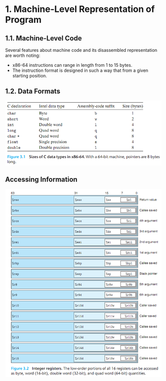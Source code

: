 # 1. Machine-Level Representation of Program

## 1.1. Machine-Level Code

Several features about machine code and its disassembled representation are worth noting:

- x86-64 instructions can range in length from 1 to 15 bytes.
- The instruction format is designed in such a way that from a given starting position.

## 1.2. Data Formats

![data_types_in_x86-64.png](./images/data_types_in_x86-64.png)

## Accessing Information

![registers.png](./images/registers.png)